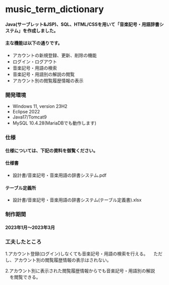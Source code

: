 # music_term_dictionary
#### Java(サーブレット&JSP)、SQL、HTML/CSSを用いて「音楽記号・用語辞書システム」を作成しました。
#### 主な機能は以下の通りです。
- アカウントの新規登録、更新、削除の機能
- ログイン・ログアウト
- 音楽記号・用語の検索
- 音楽記号・用語別の解説の閲覧
- アカウント別の閲覧履歴情報の表示
  
### 開発環境
- Windows 11, version 23H2
- Eclipse 2022
- Java17/Tomcat9
- MySQL 10.4.28(MariaDBでも動作します)

### 仕様
#### 仕様については、下記の資料を御覧ください。

#### 仕様書
- 設計書/音楽記号・音楽用語の辞書システム.pdf

#### テーブル定義所
- 設計書/音楽記号・音楽用語の辞書システム(テーブル定義書).xlsx

### 制作期間
#### 2023年1月～2023年3月

### 工夫したところ
1.アカウント登録(ログイン)しなくても音楽記号・用語の検索を行える。
　ただし、アカウント別の閲覧履歴情報の表示はされない。

2.アカウント別に表示された閲覧履歴情報からでも音楽記号・用語別の解説
　を閲覧できる。
